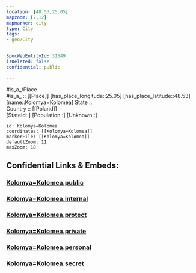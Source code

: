 ```yaml
---
location: [48.53,25.05] 
mapzoom: [7,12] 
mapmarker: city 
type: City
tags:
- geo/City


SpocWebEntityId: 31549
isDeleted: false
confidential: public

---
```

#is_a_/Place  
#is_a_ :: [[Place]] 
[has_place_longitude::25.05] 
[has_place_latitude::48.53] 
[name::Kolomya=Kolomea] 
State ::  
Country :: [[Poland]]  
[StateId::] 
[Population::] 
[Unknown::] 


```leaflet
id: Kolomya=Kolomea
coordinates: [[Kolomya=Kolomea]] 
markerFile: [[Kolomya=Kolomea]] 
defaultZoom: 11 
maxZoom: 18
```


## Confidential Links & Embeds: 

### [Kolomya=Kolomea.public](/_public/\Earth\Continent\Europe\Europe~East\Ukraine\Regions~Ukraine\Ivano-Frankivs'k\CityKolomya=Kolomea.public.md) 

### [Kolomya=Kolomea.internal](/_internal/\Earth\Continent\Europe\Europe~East\Ukraine\Regions~Ukraine\Ivano-Frankivs'k\CityKolomya=Kolomea.internal.md) 

### [Kolomya=Kolomea.protect](/_protect/\Earth\Continent\Europe\Europe~East\Ukraine\Regions~Ukraine\Ivano-Frankivs'k\CityKolomya=Kolomea.protect.md) 

### [Kolomya=Kolomea.private](/_private/\Earth\Continent\Europe\Europe~East\Ukraine\Regions~Ukraine\Ivano-Frankivs'k\CityKolomya=Kolomea.private.md) 

### [Kolomya=Kolomea.personal](/_personal/\Earth\Continent\Europe\Europe~East\Ukraine\Regions~Ukraine\Ivano-Frankivs'k\CityKolomya=Kolomea.personal.md) 

### [Kolomya=Kolomea.secret](/_secret/\Earth\Continent\Europe\Europe~East\Ukraine\Regions~Ukraine\Ivano-Frankivs'k\CityKolomya=Kolomea.secret.md)

